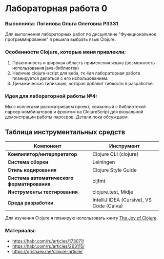 # Лабораторная работа 0
### Выполнила: Логинова Ольга Олеговна P3331

Для выполнения лабораторных работ по дисциплине "Функциональное программирование" я решила выбрать язык Clojure. 

### Особенности Clojure, которые меня привлекли: 
1. Практичность и  широкая область применения языка (возможность использования java-библиотек)
2. Наличие clojure-script для веба, тк 4ая лабораторная работа планируется делаться с его использованием.
3. Динамическая типизация, которая добавит гибкости в разработке. 

### Идея для лабораторной работы №4:
Мы с коллегами рассматриваем проект, связанный с библиотекой парсер-комбинаторов и фронтом на ClojureScript для визуальной демонстрации работы парсеров. Детали пока обсуждаем.

## Таблица инструментальных средств

| Компонент                        | Инструмент                         |
|----------------------------------|------------------------------------|
| **Компилятор/интерпретатор**     | Clojure CLI (clojure)              |
| **Система сборки**               | Leiningen                          |
| **Стиль кодирования**            | Clojure Style Guide                |
| **Система автоматического форматирования** | cljfmt                    |
| **Инструменты тестирования**     | clojure.test, Midje                |
| **Среда разработки**             | IntelliJ IDEA (Cursive), VS Code (Calva) |

Для изучения Clojure я планирую использовать книгу [The Joy of Clojure](https://k0d.cc/storage/books/Clojure/The%20Joy%20of%20Clojure,%202nd%20Edition.pdf).

### Материалы:
- https://habr.com/ru/articles/173071/
- https://habr.com/ru/articles/263115/
- https://grishaev.me/clojure-article/
